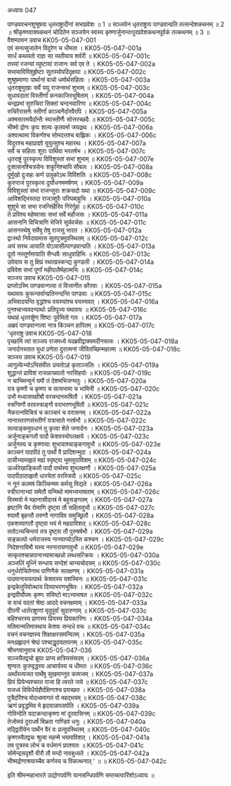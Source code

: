 अध्यायः 047

पाण्डववचनशुश्रूषया धृतराष्ट्रादीनां सभाप्रवेशः ॥ 1 ॥ सञ्जयेन धृतराष्ट्राय पाण्डवान्प्रति तत्सन्देशकथनम् ॥ 2 ॥ श्रीकृष्णवाक्यकथनं चोदितेन सञ्जयेन स्वस्य कृष्णार्जुनान्तःपुरप्रवेशकथनपूर्वकं तत्कथनम् ॥ 3 ॥
वैशम्पायन उवाच 	KK05-05-047-001  
एवं सनत्सुजातेन विदुरेण च धीमता ।	KK05-05-047-001a  
सार्धं कथयतो राज्ञः सा व्यतीयाय शर्वरी ॥	KK05-05-047-001c  
तस्यां रजन्यां व्युष्टायां राजानः सर्व एव ते ।	KK05-05-047-002a  
सभामाविविशुर्हृष्टाः सूतस्योपदिदृक्षया ॥	KK05-05-047-002c  
शुश्रूषमाणाः पार्थानां वाचो धर्मार्थसंहिताः ।	KK05-05-047-003a  
धृतराष्ट्रमुखाः सर्वे ययू राजन्सभां शुभाम् ॥	KK05-05-047-003c  
सुधावदातां विस्तीर्णां कनकाजिरभूषिताम् ।	KK05-05-047-004a  
चन्द्रप्रभां सुरुचिरां सिक्तां चन्दनवारिणा ॥	KK05-05-047-004c  
रुचिरैरासनैः स्तीर्णां काञ्चनैर्दारवैरपि ।	KK05-05-047-005a  
अश्मसारमयैर्दान्तैः स्वास्तीर्णैः सोत्तरच्छदैः ॥	KK05-05-047-005c  
भीष्मो द्रोणः कृपः शल्यः कृतवर्मा जयद्रथः ।	KK05-05-047-006a  
अश्वत्थामा विकर्णश्च सोमदत्तश्च बाह्लिकः ।	KK05-05-047-006c  
विदुरश्च महाप्राज्ञो युयुत्सुश्च महारथः ।	KK05-05-047-007a  
सर्वे च सहिताः शूराः पार्थिवा भरतर्षभ ।	KK05-05-047-007c  
धृतराष्ट्रं पुरस्कृत्य विविशुस्तां सभां शुभाम् ॥	KK05-05-047-007e  
दुःशासनश्चित्रसेनः शकुनिश्चापि सौबलः ।	KK05-05-047-008a  
दुर्मुखो दुःसहः कर्ण उलूकोऽथ विविंशतिः ॥	KK05-05-047-008c  
कुरुराजं पुरस्कृत्य दुर्योधनममर्षणम् ।	KK05-05-047-009a  
विविशुस्तां सभां राजन्सुराः शक्रसदो यथा ॥	KK05-05-047-009c  
आविशद्भिस्तदा राजञ्शूरैः परिघबाहुभिः ।	KK05-05-047-010a  
शुशुभे सा सभा रजन्सिंहैरिव गिरेर्गुहा ॥	KK05-05-047-010c  
ते प्रविश्य महेष्वासाः सभां सर्वे महौजसः ।	KK05-05-047-011a  
आसनानि विचित्राणि भेजिरे सूर्यवर्चसः ॥	KK05-05-047-011c  
आसनस्थेषु सर्वेषु तेषु राजसु भारत ।	KK05-05-047-012a  
द्वाःस्थो निवेदयामास सूतपुत्रमुपस्थितम् ॥	KK05-05-047-012c  
अयं सरथ आयाति योऽयासीत्पाण्डवान्प्रति ।	KK05-05-047-013a  
दूतो नस्तूर्णमायाति सैन्धवैः साधुवाहिभिः ॥	KK05-05-047-013c  
उपेयाय स तु क्षिप्रं रथात्प्रस्कन्द्य कुण्डली ।	KK05-05-047-014a  
प्रविवेश सभां पूर्णां महीपालैर्महात्मभिः ॥	KK05-05-047-014c  
सञ्जय उवाच 	KK05-05-047-015  
प्राप्तोऽस्मि पाण्डवान्गत्वा तं विजानीत कौरवाः ।	KK05-05-047-015a  
यथावयः कुरून्सर्वान्प्रतिनन्दन्ति पाण्डवाः ॥	KK05-05-047-015c  
अभिवादयन्ति वृद्धांश्च वयस्यांश्च वयस्यवत् ।	KK05-05-047-016a  
पुनश्चाभ्यवदन्पार्थाः प्रतिपूज्य यथावयः ॥	KK05-05-047-016c  
यथाहं धृतराष्ट्रेण शिष्टः पूर्वमितो गतः ।	KK05-05-047-017a  
अब्रवं पाण्डवान्गत्वा नात्र किञ्चन हापितम् ॥	KK05-05-047-017c  
\'धृतराष्ट्र उवाच 	KK05-05-047-018  
पृच्छामि त्वां सञ्जय राजमध्ये यदब्रवीद्वाक्यमदीनसत्वः ।	KK05-05-047-018a  
जनार्दनस्तात युधां प्रणेता दुरात्मनां जीवितच्छिन्महात्मा ॥	KK05-05-047-018c  
सञ्जय उवाच 	KK05-05-047-019  
आगुल्फेभ्योऽभिसंवीतः प्रयतोऽहं कृताञ्जलिः ।	KK05-05-047-019a  
शुद्धान्तं प्राविशं राजन्नाख्यातो नरसिंहयोः ॥	KK05-05-047-019c  
न चाभिमन्युर्न यमौ तं देशमभिजग्मतुः ।	KK05-05-047-020a  
यत्र कृष्णौ च कृष्णा च सत्यभामा च भामिनी ॥	KK05-05-047-020c  
उभौ मध्वासवक्षीबौ वरचन्दनरूषितौ ।	KK05-05-047-021a  
स्त्रग्विणौ वरवस्त्राङ्गौ वराभरणभूषितौ ॥	KK05-05-047-021c  
नैकरत्नविचित्रं च काञ्चनं च वरासनम् ।	KK05-05-047-022a  
नानास्तरणसंस्तीर्णं यत्रासाते नरर्षभौ ॥	KK05-05-047-022c  
सत्याङ्कमुपधानं तु कृत्वा शेते जनार्दनः ।	KK05-05-047-023a  
अर्जुनाङ्कगतौ पादौ केशवस्योपलक्षये ।	KK05-05-047-023c  
अर्जुनस्य च कृष्णायाः शुभायाश्चाङ्कगावुभौ ॥	KK05-05-047-023e  
काञ्चनं पादपीठं तु पार्थो वै प्रादिशन्मुदा ।	KK05-05-047-024a  
दासीभ्यामाहृतं मह्यं स्पृष्ट्वा भूमावुपाविशम् ॥	KK05-05-047-024c  
ऊर्ध्वरेखाङ्कितौ पादौ पार्थस्य शुभलक्षणौ ।	KK05-05-047-025a  
पादपीठादपहृतौ धारयेतां वरस्त्रियौ ॥	KK05-05-047-025c  
न नूनं कल्मषं किञ्चिन्मम कर्मसु विद्यते ।	KK05-05-047-026a  
स्त्रीरत्नाभ्यां समेतौ यन्मिथो मामभ्यभाषताम् ॥	KK05-05-047-026c  
विस्मयो मे महानासीदास्रं मे बहुसङ्गतम् ।	KK05-05-047-027a  
हृष्टानि चैव रोमाणि दृष्ट्वा तौ सहितावुभौ ॥	KK05-05-047-027c  
श्यामौ बृहन्तौ तरुणौ नागाविव समुच्छ्रितौ ।	KK05-05-047-028a  
एकशय्यागतौ दृष्ट्वा भयं मे महदाविशत् ॥	KK05-05-047-028c  
ततोऽभ्यचिन्तयं तत्र दृष्ट्वा तौ पुरुषर्षभौ ।	KK05-05-047-029a  
सङ्कल्पो धर्मराजस्य नानवाप्योऽस्ति कश्चन ।	KK05-05-047-029c  
निदेशगाविमौ यस्य नरनारायणावुभौ ॥	KK05-05-047-029e  
सत्कृतश्चान्नपानाभ्यामाच्छन्नो लब्धसत्क्रियः ।	KK05-05-047-030a  
अञ्जलिं मूर्ध्नि सन्धाय सन्देशं चाभ्यचोदयम् ॥	KK05-05-047-030c  
धनुर्धरोचितेनाथ पाणिनैकं सलक्षणम् ।	KK05-05-047-031a  
पादमानाययत्पार्थः केशवस्य यशस्विनः ॥	KK05-05-047-031c  
इन्द्रकेतुरिवोत्थाय दिव्याभरणभूषितः ।	KK05-05-047-032a  
इन्द्रवीर्योपमः कृष्णः संविष्टो माऽभ्यभाषत ॥	KK05-05-047-032c  
स वाचं वदतां श्रेष्ठ आददे वचनक्षमाम् ।	KK05-05-047-033a  
दीपनीं धार्तराष्ट्राणां मृदुपूर्वां सुदारुणाम् ॥	KK05-05-047-033c  
बहिश्चरस्य प्राणस्य प्रियस्य प्रियकारिणः ।	KK05-05-047-034a  
मतिमान्मतिमास्थाय केशवः सन्दधे वचः ॥	KK05-05-047-034c  
वचनं वचनज्ञस्य शिक्षाक्षरसमन्वितम् ।	KK05-05-047-035a  
मनःप्रह्लादनं श्रेष्ठं पश्चाद्धृदयतापनम् ॥	KK05-05-047-035c  
श्रीभगवानुवाच 	KK05-05-047-036  
सञ्जयैतद्वचो ब्रूयाः प्राप्य क्षत्रियसंसदम् ।	KK05-05-047-036a  
शृण्वतः कुरुवृद्धस्य आचार्यस्य च धीमतः ॥	KK05-05-047-036c  
अर्थांस्त्यजत पार्थेषु सुखमाप्नुत कामजम् ।	KK05-05-047-037a  
प्रियं प्रियेभ्यश्चरत राजा हि त्वरते जये ॥	KK05-05-047-037c  
यजध्वं विविधैर्यज्ञैर्दक्षिणाश्च प्रयच्छत ।	KK05-05-047-038a  
पुत्रैर्दारैश्च मोदध्वमागतं वो महद्भयम् ॥	KK05-05-047-038c  
ऋणं प्रवृद्धमिव मे हृदयान्नापसर्पति ।	KK05-05-047-039a  
गोविन्देति यदाक्रन्दत्कृष्णा मां दूरवासिनम् ॥	KK05-05-047-039c  
तेजोमयं दुराधर्षं बिभ्रता गाण्डिवं धनुः ।	KK05-05-047-040a  
मद्द्वितीयेन पार्थेन वैरं वः प्रत्युपस्थितम् ॥	KK05-05-047-040c  
कृष्णस्यैतद्वचः श्रुत्वा महन्मे भयमाविशत् ।	KK05-05-047-041a  
तव पुत्रस्य लोभं च वर्धमानं प्रपश्यतः ॥	KK05-05-047-041c  
सोमेन्द्रसदृशौ वीरौ तौ मन्दो नावबुध्यते ।	KK05-05-047-042a  
भीष्मद्रोणाश्रयाच्चैव कर्णस्य च विकत्थनात् \' ॥ ॥	KK05-05-047-042c  

इति श्रीमन्महाभारते उद्योगपर्वणि यानसन्धिपर्वणि सप्तचत्वारिंशोऽध्यायः ॥
